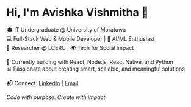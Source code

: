 # Hi, I'm Avishka Vishmitha 👋

🎓 IT Undergraduate @ University of Moratuwa  
💻 Full-Stack Web & Mobile Developer | 🤖 AI/ML Enthusiast  
🔬 Researcher @ LCERU | 🌍 Tech for Social Impact  

🚀 Currently building with React, Node.js, React Native, and Python  
📊 Passionate about creating smart, scalable, and meaningful solutions  

📬 Connect: [LinkedIn]([www.linkedin.com/in/avishka-vishmitha](https://www.linkedin.com/in/avishka-vishmitha/)) | [Email](avishkavishmitha2@gmail.com)

_Code with purpose. Create with impact_
